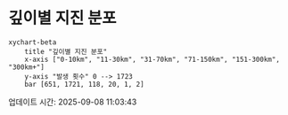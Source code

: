 # 깊이별 지진 분포

```mermaid
xychart-beta
    title "깊이별 지진 분포"
    x-axis ["0-10km", "11-30km", "31-70km", "71-150km", "151-300km", "300km+"]
    y-axis "발생 횟수" 0 --> 1723
    bar [651, 1721, 118, 20, 1, 2]
```

업데이트 시간: 2025-09-08 11:03:43

